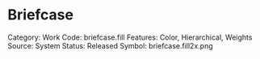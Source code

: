 # Briefcase

Category: Work
Code: briefcase.fill
Features: Color, Hierarchical, Weights
Source: System
Status: Released
Symbol: briefcase.fill2x.png